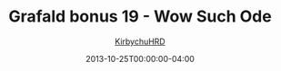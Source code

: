 ---
title: "Grafald bonus 19 - Wow Such Ode"
type: "image"
date: 2013-10-25T00:00:00-04:00
draft: false
categories:
- comics
- collaborations
tags:
- grafald
image_path: "../img/2013/bonus_19.png"
alt_text: ""
author: "[KirbychuHRD](https://cohost.org/KirbychuHRD)"
---